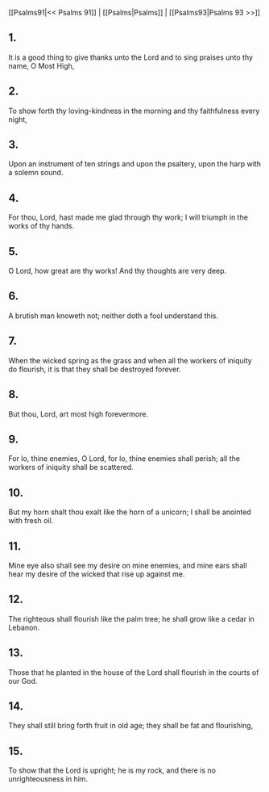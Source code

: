 [[Psalms91|<< Psalms 91]] | [[Psalms|Psalms]] | [[Psalms93|Psalms 93 >>]]
## 1.
It is a good thing to give thanks unto the Lord and to sing praises unto thy name, O Most High,
## 2.
To show forth thy loving-kindness in the morning and thy faithfulness every night,
## 3.
Upon an instrument of ten strings and upon the psaltery, upon the harp with a solemn sound.
## 4.
For thou, Lord, hast made me glad through thy work; I will triumph in the works of thy hands.
## 5.
O Lord, how great are thy works! And thy thoughts are very deep.
## 6.
A brutish man knoweth not; neither doth a fool understand this.
## 7.
When the wicked spring as the grass and when all the workers of iniquity do flourish, it is that they shall be destroyed forever.
## 8.
But thou, Lord, art most high forevermore.
## 9.
For lo, thine enemies, O Lord, for lo, thine enemies shall perish; all the workers of iniquity shall be scattered.
## 10.
But my horn shalt thou exalt like the horn of a unicorn; I shall be anointed with fresh oil.
## 11.
Mine eye also shall see my desire on mine enemies, and mine ears shall hear my desire of the wicked that rise up against me.
## 12.
The righteous shall flourish like the palm tree; he shall grow like a cedar in Lebanon.
## 13.
Those that he planted in the house of the Lord shall flourish in the courts of our God.
## 14.
They shall still bring forth fruit in old age; they shall be fat and flourishing,
## 15.
To show that the Lord is upright; he is my rock, and there is no unrighteousness in him.

